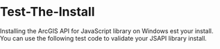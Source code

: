 # Test-The-Install
Installing the ArcGIS API for JavaScript library on Windows
est your install. You can use the following test code to validate your JSAPI library install.
<!DOCTYPE html>
<html>
  <head>
    <meta http-equiv="Content-Type" content="text/html; charset=utf-8" />
    <meta name="viewport" content="initial-scale=1, maximum-scale=1,user-scalable=no" />
    <title>Test Map</title>
   <link rel="stylesheet" href="https://www.example.com/arcgis_js_api/library/4.5/dijit/themes/claro/claro.css" />
    <link rel="stylesheet" href="https://www.example.com/arcgis_js_api/library/4.5/esri/css/main.css" />
    <style>
      html,
      body,
      #viewDiv {
        margin: 0;
        padding: 0;
        width: 100%;
        height: 100%;
      }
    </style>
    <script src="https://www.example.com/arcgis_js_api/library/4.5/dojo/dojo.js"></script>
   <!-- 注意这里是https://www.example.com/arcgis_js_api/library/4.5/dojo/dojo.js而不是init.js -->
   <script>
     var myMap, view;
     require([
       "esri/Basemap",
       "esri/layers/TileLayer",
       "esri/Map",
       "esri/views/MapView",
       "dojo/domReady!"
     ], function (Basemap, TileLayer, Map, MapView){
       // --------------------------------------------------------------------
       // If you do not have public Internet access then use the Basemap class
        // and point this URL to your own locally accessible cached service.
        //
        // Otherwise you can just use one of the named hosted ArcGIS services.
        // --------------------------------------------------------------------
        var layer = new TileLayer({
          url: "https://www.example.com/arcgis/rest/services/Folder/Custom_Base_Map/MapServer"
        });
        var customBasemap = new Basemap({
          baseLayers: [layer],
          title: "Custom Basemap",
          id: "myBasemap"
        });
        myMap = new Map({
          basemap: customBasemap
        });
        view = new MapView({
          center: [-111.87, 40.57], // long, lat
          container: "viewDiv",
          map: myMap,
          zoom: 6
        });
      });
    </script>
  </head>
  <body class="claro">
    <div id="viewDiv"></div>
  </body>
</html>
